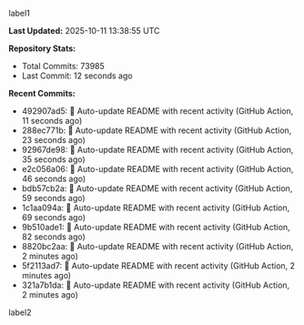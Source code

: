 
label1 
<!-- ACTIVITY_START -->
**Last Updated:** 2025-10-11 13:38:55 UTC

**Repository Stats:**
- Total Commits: 73985
- Last Commit: 12 seconds ago

**Recent Commits:**
- 492907ad5: 🤖 Auto-update README with recent activity (GitHub Action, 11 seconds ago)
- 288ec771b: 🤖 Auto-update README with recent activity (GitHub Action, 23 seconds ago)
- 92967de98: 🤖 Auto-update README with recent activity (GitHub Action, 35 seconds ago)
- e2c056a06: 🤖 Auto-update README with recent activity (GitHub Action, 46 seconds ago)
- bdb57cb2a: 🤖 Auto-update README with recent activity (GitHub Action, 59 seconds ago)
- 1c1aa094a: 🤖 Auto-update README with recent activity (GitHub Action, 69 seconds ago)
- 9b510ade1: 🤖 Auto-update README with recent activity (GitHub Action, 82 seconds ago)
- 8820bc2aa: 🤖 Auto-update README with recent activity (GitHub Action, 2 minutes ago)
- 5f2113ad7: 🤖 Auto-update README with recent activity (GitHub Action, 2 minutes ago)
- 321a7b1da: 🤖 Auto-update README with recent activity (GitHub Action, 2 minutes ago)
<!-- ACTIVITY_END -->

label2
